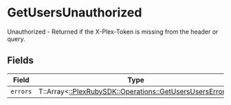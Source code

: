 # GetUsersUnauthorized

Unauthorized - Returned if the X-Plex-Token is missing from the header or query.


## Fields

| Field                                                                                                      | Type                                                                                                       | Required                                                                                                   | Description                                                                                                |
| ---------------------------------------------------------------------------------------------------------- | ---------------------------------------------------------------------------------------------------------- | ---------------------------------------------------------------------------------------------------------- | ---------------------------------------------------------------------------------------------------------- |
| `errors`                                                                                                   | T::Array<[::PlexRubySDK::Operations::GetUsersUsersErrors](../../models/operations/getusersuserserrors.md)> | :heavy_minus_sign:                                                                                         | N/A                                                                                                        |